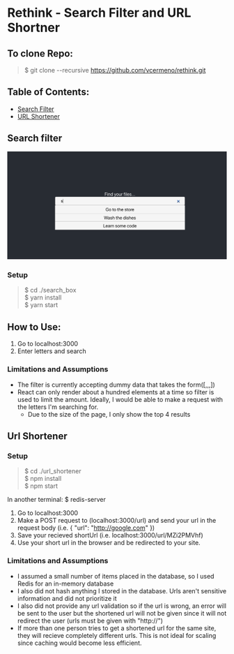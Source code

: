 # Rethink - Search Filter and URL Shortner

## To clone Repo:
> $ git clone --recursive https://github.com/vcermeno/rethink.git

## Table of Contents:
* [Search Filter](#search-filter)
* [URL Shortener](#url-shortener)

## Search filter
![Image of Search Filter](./assets/search.png)
 ### Setup
 > $ cd ./search_box <br>
 > $ yarn install <br>
 > $ yarn start <br>

 ## How to Use:
 1. Go to localhost:3000
 2. Enter letters and search

 ### Limitations and Assumptions
   - The filter is currently accepting dummy data that takes the form([,,,])
   - React can only render about a hundred elements at a time so filter is used to limit the amount. Ideally, I would be able to make a request with the letters I'm searching for.
     - Due to the size of the page, I only show the top 4 results
## Url Shortener
 ### Setup
 > $ cd ./url_shortener <br>
 > $ npm install <br>
 > $ npm start <br>

 In another terminal:
 $ redis-server

 1. Go to localhost:3000
 2. Make a POST request to (localhost:3000/url) and send your url in the request body (i.e. { "url": "http://google.com" })
 3. Save your recieved shortUrl (i.e. localhost:3000/url/MZi2PMVhf)
 4. Use your short url in the browser and be redirected to your site.
 ### Limitations and Assumptions
  - I assumed a small number of items placed in the database, so I used Redis for an in-memory database
  - I also did not hash anything I stored in the database. Urls aren't sensitive information and did not prioritize it
  - I also did not provide any url validation so if the url is wrong, an error will be sent to the user but the shortened url will not be given since it will not redirect the user (urls must be given with "http://")
  - If more than one person tries to get a shortened url for the same site, they will recieve completely different urls. This is not ideal for scaling since caching would become less efficient.
